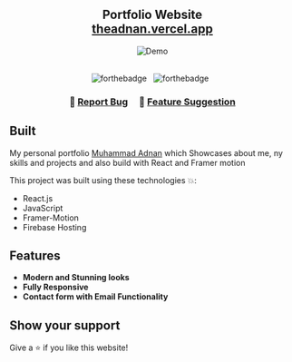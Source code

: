 <h2 align="center">
  Portfolio Website<br/>
  <a href="https://theadnan.vercel.app" target="_blank">theadnan.vercel.app</a>
</h2>
<div align="center">
  <img alt="Demo" src="https://github.com/Abhirajmaid/Media-Storage/blob/master/Portfolio.png?raw=true" />
</div>

<br/>

<div align="center">

![forthebadge](https://forthebadge.com/images/badges/built-with-love.svg) &nbsp;
![forthebadge](https://forthebadge.com/images/badges/made-with-javascript.svg) &nbsp;

</div>

<h3 align="center">
    🔹
    <a href="https://github.com/adnan-muhammadi/portfolio-2023/issues">Report Bug</a> &nbsp; &nbsp;
    🔹
    <a href="https://github.com/adnan-muhammadi/portfolio-2023/issues">Feature Suggestion</a>
</h3>

## Built

My personal portfolio <a href="https://theadnan.vercel.app" target="_blank">Muhammad Adnan</a> which Showcases about me, ny skills and projects and also build with React and Framer motion<br/>

This project was built using these technologies 💥:

- React.js
- JavaScript
- Framer-Motion
- Firebase Hosting

## Features

- **Modern and Stunning looks**
- **Fully Responsive**
- **Contact form with Email Functionality**
## Show your support

Give a ⭐ if you like this website!
